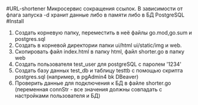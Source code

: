 #URL-shortener
Микросервис сокращения ссылок. В зависимости от флага запуска -d хранит данные либо в памяти либо в БД PostgreSQL
#Install
1) Создать корневую папку, переместить в неё файлы go.mod,go.sum и postgres.sql
2) Создать в корневой директории папки ui/html ui/static/img и web.
3) Скопировать файл index.html в папку html, файл shorter.go в папку web
4) Создать пользователя test_user для postgreSQL с паролем '1234'
5) Создать базу данных test_db и таблицу testtb с помощью скрипта postgres.sql (например, в pgAdmin4 bk DBeaver)
6) Проверить данные для подключения к БД в файле shorter.go (переменная connStr - все значения должны совпадать с настройками пользователя и БД)
